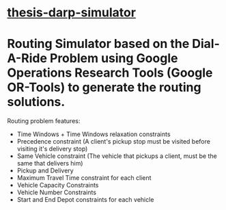 # [thesis-darp-simulator](https://github.com/diogosilva96/thesis-darp-simulator)

# Routing Simulator based on the Dial-A-Ride Problem using Google Operations Research Tools (Google OR-Tools)  to generate the routing solutions.
Routing problem features:
  - Time Windows + Time Windows relaxation constraints 
  - Precedence constraint (A client's pickup stop must be visited before visiting it's delivery stop)
  - Same Vehicle constraint (The vehicle that pickups a client, must be the same that delivers him)
  - Pickup and Delivery
  - Maximum Travel Time constraint for each client
  - Vehicle Capacity Constraints
  - Vehicle Number Constraints
  - Start and End Depot constraints for each vehicle
  
